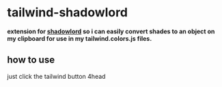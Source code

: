 # tailwind-shadowlord

**extension for [shadowlord](https://noeldelgado.github.io/shadowlord/) so i can easily convert shades to an object on my clipboard for use in my tailwind.colors.js files.**

## how to use

just click the tailwind button 4head

